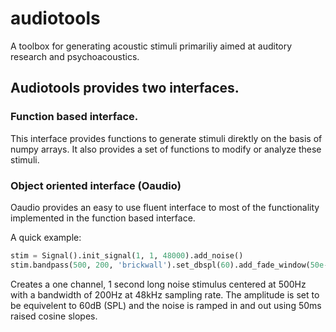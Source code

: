 # audiotools

A toolbox for generating acoustic stimuli primariliy aimed at
auditory research and psychoacoustics.

## Audiotools provides two interfaces.

### Function based interface.

This interface provides functions to generate stimuli direktly on the
basis of numpy arrays. It also provides a set of functions to modify
or analyze these stimuli.

### Object oriented interface (Oaudio)

Oaudio provides an easy to use fluent interface to most of the
functionality implemented in the function based interface.

A quick example:

```python
stim = Signal().init_signal(1, 1, 48000).add_noise()
stim.bandpass(500, 200, 'brickwall').set_dbspl(60).add_fade_window(50e-3, 'cos')
```

Creates a one channel, 1 second long noise stimulus centered at 500Hz
with a bandwidth of 200Hz at 48kHz sampling rate. The amplitude is set
to be equivelent to 60dB (SPL) and the noise is ramped in and out
using 50ms raised cosine slopes.
